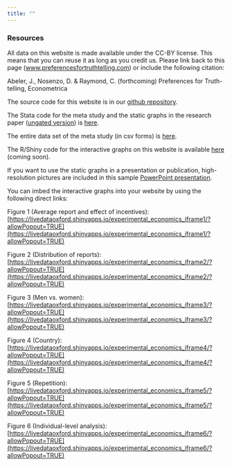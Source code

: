```yaml
---
title: ""
---
```



### Resources

All data on this website is made available under the CC-BY license. This means that you can reuse it as long as you credit us. Please link back to this page (www.preferencesfortruthtelling.com) or include the following citation:

Abeler, J., Nosenzo, D. & Raymond, C. (forthcoming) Preferences for Truth-telling, Econometrica




The source code for this website is in our [github repository](https://github.com/truthtellingstudy/truthtellingstudy.github.io).

The Stata code for the meta study and the static graphs in the research paper ([ungated version](http://www.cesifo-group.de/DocDL/cesifo1_wp6087.pdf)) is [here](https://ndownloader.figshare.com/files/16211414).

The entire data set of the meta study (in csv forms) is [here](https://ndownloader.figshare.com/files/16211150).

The R/Shiny code for the interactive graphs on this website is available [here](XXX) (coming soon).



If you want to use the static graphs in a presentation or publication, high-resolution pictures are included in this sample [PowerPoint presentation](https://github.com/truthtellingstudy/truthtellingstudy.github.io/raw/master/AbelerNosenzoRaymond%20-%20FFH%20meta%20study.pptx).



You can imbed the interactive graphs into your website by using the following direct links:


Figure 1 (Average report and effect of incentives): [https://livedataoxford.shinyapps.io/experimental_economics_iframe1/?allowPopout=TRUE](https://livedataoxford.shinyapps.io/experimental_economics_iframe1/?allowPopout=TRUE)


Figure 2 (Distribution of reports): [https://livedataoxford.shinyapps.io/experimental_economics_iframe2/?allowPopout=TRUE](https://livedataoxford.shinyapps.io/experimental_economics_iframe2/?allowPopout=TRUE)


Figure 3 (Men vs. women): [https://livedataoxford.shinyapps.io/experimental_economics_iframe3/?allowPopout=TRUE](https://livedataoxford.shinyapps.io/experimental_economics_iframe3/?allowPopout=TRUE)


Figure 4 (Country): [https://livedataoxford.shinyapps.io/experimental_economics_iframe4/?allowPopout=TRUE](https://livedataoxford.shinyapps.io/experimental_economics_iframe4/?allowPopout=TRUE)


Figure 5 (Repetition): [https://livedataoxford.shinyapps.io/experimental_economics_iframe5/?allowPopout=TRUE](https://livedataoxford.shinyapps.io/experimental_economics_iframe5/?allowPopout=TRUE)


Figure 6 (Individual-level analysis): [https://livedataoxford.shinyapps.io/experimental_economics_iframe6/?allowPopout=TRUE](https://livedataoxford.shinyapps.io/experimental_economics_iframe6/?allowPopout=TRUE)


